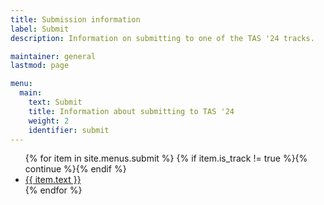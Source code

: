 ```yaml
---
title: Submission information
label: Submit
description: Information on submitting to one of the TAS '24 tracks.

maintainer: general
lastmod: page

menu:
  main:
    text: Submit
    title: Information about submitting to TAS '24
    weight: 2
    identifier: submit
---
```


<ul>
{% for item in site.menus.submit %}
    {% if item.is_track != true %}{% continue %}{% endif %}
    <li>
        <a class="" href="{{ item.url | absolute_url }}" title="{{ item.alt | escape | replace: "!!conference.year!!", site.conference.year | replace: "!!conference.location!!", site.conference.location | replace: "!!conference.dates!!", site.conference.dates }}">
            {{ item.text }}
        </a>
    </li>
{% endfor %}
</ul>